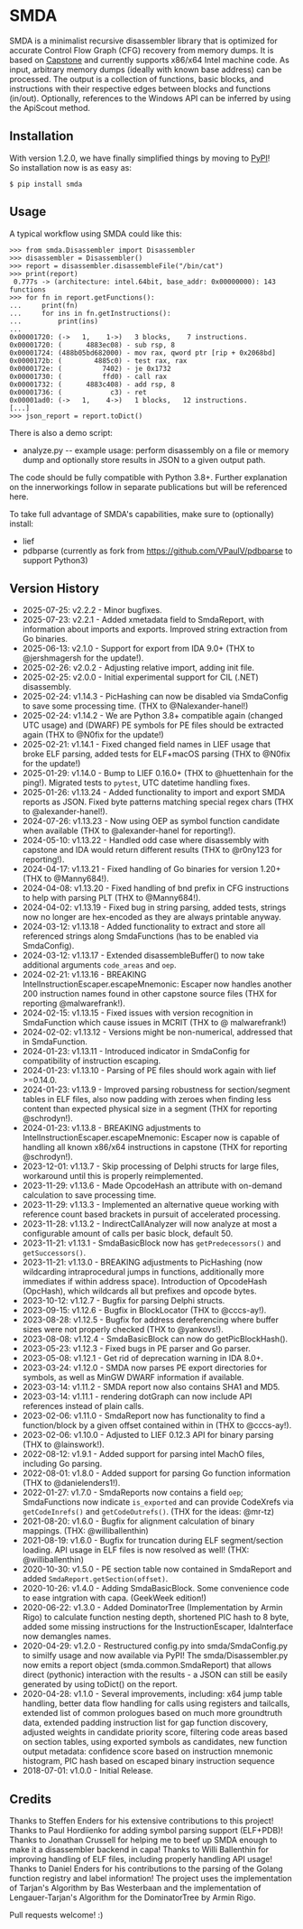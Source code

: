 
# SMDA

SMDA is a minimalist recursive disassembler library that is optimized for accurate Control Flow Graph (CFG) recovery from memory dumps.
It is based on [Capstone](http://www.capstone-engine.org/) and currently supports x86/x64 Intel machine code.
As input, arbitrary memory dumps (ideally with known base address) can be processed.
The output is a collection of functions, basic blocks, and instructions with their respective edges between blocks and functions (in/out).
Optionally, references to the Windows API can be inferred by using the ApiScout method.

## Installation

With version 1.2.0, we have finally simplified things by moving to [PyPI](https://pypi.org/project/smda/)!  
So installation now is as easy as:

```
$ pip install smda
```

## Usage

A typical workflow using SMDA could like this:

```
>>> from smda.Disassembler import Disassembler
>>> disassembler = Disassembler()
>>> report = disassembler.disassembleFile("/bin/cat")
>>> print(report)
 0.777s -> (architecture: intel.64bit, base_addr: 0x00000000): 143 functions
>>> for fn in report.getFunctions():
...     print(fn)
...     for ins in fn.getInstructions():
...         print(ins)
...
0x00001720: (->   1,    1->)   3 blocks,    7 instructions.
0x00001720: (      4883ec08) - sub rsp, 8
0x00001724: (488b05bd682000) - mov rax, qword ptr [rip + 0x2068bd]
0x0000172b: (        4885c0) - test rax, rax
0x0000172e: (          7402) - je 0x1732
0x00001730: (          ffd0) - call rax
0x00001732: (      4883c408) - add rsp, 8
0x00001736: (            c3) - ret 
0x00001ad0: (->   1,    4->)   1 blocks,   12 instructions.
[...]
>>> json_report = report.toDict()
``` 

There is also a demo script:

* analyze.py -- example usage: perform disassembly on a file or memory dump and optionally store results in JSON to a given output path.

The code should be fully compatible with Python 3.8+.
Further explanation on the innerworkings follow in separate publications but will be referenced here.

To take full advantage of SMDA's capabilities, make sure to (optionally) install:
 * lief 
 * pdbparse (currently as fork from https://github.com/VPaulV/pdbparse to support Python3)

## Version History
 * 2025-07-25: v2.2.2 - Minor bugfixes.
 * 2025-07-23: v2.2.1 - Added xmetadata field to SmdaReport, with information about imports and exports. Improved string extraction from Go binaries.
 * 2025-06-13: v2.1.0 - Support for export from IDA 9.0+ (THX to @jershmagersh for the update!).
 * 2025-02-26: v2.0.2 - Adjusting relative import, adding init file.
 * 2025-02-25: v2.0.0 - Initial experimental support for CIL (.NET) disassembly.
 * 2025-02-24: v1.14.3 - PicHashing can now be disabled via SmdaConfig to save some processing time. (THX to @Nalexander-hanel!)
 * 2025-02-24: v1.14.2 - We are Python 3.8+ compatible again (changed UTC usage) and (DWARF) PE symbols for PE files should be extracted again (THX to @N0fix for the update!)
 * 2025-02-21: v1.14.1 - Fixed changed field names in LIEF usage that broke ELF parsing, added tests for ELF+macOS parsing (THX to @N0fix for the update!)
 * 2025-01-29: v1.14.0 - Bump to LIEF 0.16.0+ (THX to @huettenhain for the ping!). Migrated tests to `pytest`, UTC datetime handling fixes.
 * 2025-01-26: v1.13.24 - Added functionality to import and export SMDA reports as JSON. Fixed byte patterns matching special regex chars (THX to @alexander-hanel!).
 * 2024-07-26: v1.13.23 - Now using OEP as symbol function candidate when available (THX to @alexander-hanel for reporting!).
 * 2024-05-10: v1.13.22 - Handled odd case where disassembly with capstone and IDA would return different results (THX to @r0ny123 for reporting!).
 * 2024-04-17: v1.13.21 - Fixed handling of Go binaries for version 1.20+ (THX to @Manny684!).
 * 2024-04-08: v1.13.20 - Fixed handling of bnd prefix in CFG instructions to help with parsing PLT (THX to @Manny684!).
 * 2024-04-02: v1.13.19 - Fixed bug in string parsing, added tests, strings now no longer are hex-encoded as they are always printable anyway.
 * 2024-03-12: v1.13.18 - Added functionality to extract and store all referenced strings along SmdaFunctions (has to be enabled via SmdaConfig).
 * 2024-03-12: v1.13.17 - Extended disassembleBuffer() to now take additional arguments `code_areas` and `oep`.
 * 2024-02-21: v1.13.16 - BREAKING IntelInstructionEscaper.escapeMnemonic: Escaper now handles another 200 instruction names found in other capstone source files (THX for reporting @malwarefrank!).
 * 2024-02-15: v1.13.15 - Fixed issues with version recognition in SmdaFunction which cause issues in MCRIT (THX to @
malwarefrank!) 
 * 2024-02-02: v1.13.12 - Versions might be non-numerical, addressed that in SmdaFunction.
 * 2024-01-23: v1.13.11 - Introduced indicator in SmdaConfig for compatibility of instruction escaping.
 * 2024-01-23: v1.13.10 - Parsing of PE files should work again with lief >=0.14.0.
 * 2024-01-23: v1.13.9  - Improved parsing robustness for section/segment tables in ELF files, also now padding with zeroes when finding less content than expected physical size in a segment (THX for reporting @schrodyn!).
 * 2024-01-23: v1.13.8  - BREAKING adjustments to IntelInstructionEscaper.escapeMnemonic: Escaper now is capable of handling all known x86/x64 instructions in capstone (THX for reporting @schrodyn!).
 * 2023-12-01: v1.13.7  - Skip processing of Delphi structs for large files, workaround until this is properly reimplemented.
 * 2023-11-29: v1.13.6  - Made OpcodeHash an attribute with on-demand calculation to save processing time.
 * 2023-11-29: v1.13.3  - Implemented an alternative queue working with reference count based brackets in pursuit of accelerated processing.
 * 2023-11-28: v1.13.2  - IndirectCallAnalyzer will now analyze at most a configurable amount of calls per basic block, default 50.
 * 2023-11-21: v1.13.1  - SmdaBasicBlock now has `getPredecessors()` and `getSuccessors()`.
 * 2023-11-21: v1.13.0  - BREAKING adjustments to PicHashing (now wildcarding intraprocedural jumps in functions, additionally more immediates if within address space). Introduction of OpcodeHash (OpcHash), which wildcards all but prefixes and opcode bytes.
 * 2023-10-12: v1.12.7  - Bugfix for parsing Delphi structs.
 * 2023-09-15: v1.12.6  - Bugfix in BlockLocator (THX to @cccs-ay!).
 * 2023-08-28: v1.12.5  - Bugfix for address dereferencing where buffer sizes were not properly checked (THX to @yankovs!).
 * 2023-08-08: v1.12.4  - SmdaBasicBlock can now do getPicBlockHash().
 * 2023-05-23: v1.12.3  - Fixed bugs in PE parser and Go parser.
 * 2023-05-08: v1.12.1  - Get rid of deprecation warning in IDA 8.0+.
 * 2023-03-24: v1.12.0  - SMDA now parses PE export directories for symbols, as well as MinGW DWARF information if available.
 * 2023-03-14: v1.11.2  - SMDA report now also contains SHA1 and MD5.
 * 2023-03-14: v1.11.1  - rendering dotGraph can now include API references instead of plain calls.
 * 2023-02-06: v1.11.0  - SmdaReport now has functionality to find a function/block by a given offset contained within in (THX to @cccs-ay!).
 * 2023-02-06: v1.10.0  - Adjusted to LIEF 0.12.3 API for binary parsing (THX to @lainswork!).
 * 2022-08-12: v1.9.1   - Added support for parsing intel MachO files, including Go parsing.
 * 2022-08-01: v1.8.0   - Added support for parsing Go function information (THX to @danielenders1!).
 * 2022-01-27: v1.7.0   - SmdaReports now contains a field `oep`; SmdaFunctions now indicate `is_exported` and can provide CodeXrefs via `getCodeInrefs()` and `getCodeOutrefs()`. (THX for the ideas: @mr-tz)
 * 2021-08-20: v1.6.0   - Bugfix for alignment calculation of binary mappings. (THX: @williballenthin)
 * 2021-08-19: v1.6.0   - Bugfix for truncation during ELF segment/section loading. API usage in ELF files is now resolved as well! (THX: @williballenthin)
 * 2020-10-30: v1.5.0   - PE section table now contained in SmdaReport and added `SmdaReport.getSection(offset)`.
 * 2020-10-26: v1.4.0   - Adding SmdaBasicBlock. Some convenience code to ease intgration with capa. (GeekWeek edition!) 
 * 2020-06-22: v1.3.0   - Added DominatorTree (Implementation by Armin Rigo) to calculate function nesting depth, shortened PIC hash to 8 byte, added some missing instructions for the InstructionEscaper, IdaInterface now demangles names.
 * 2020-04-29: v1.2.0   - Restructured config.py into smda/SmdaConfig.py to similfy usage and now available via PyPI! The smda/Disassembler.py now emits a report object (smda.common.SmdaReport) that allows direct (pythonic) interaction with the results - a JSON can still be easily generated by using toDict() on the report.
 * 2020-04-28: v1.1.0   - Several improvements, including: x64 jump table handling, better data flow handling for calls using registers and tailcalls, extended list of common prologues based on much more groundtruth data, extended padding instruction list for gap function discovery, adjusted weights in candidate priority score, filtering code areas based on section tables, using exported symbols as candidates, new function output metadata: confidence score based on instruction mnemonic histogram, PIC hash based on escaped binary instruction sequence
 * 2018-07-01: v1.0.0   - Initial Release.


## Credits

Thanks to Steffen Enders for his extensive contributions to this project!
Thanks to Paul Hordiienko for adding symbol parsing support (ELF+PDB)!
Thanks to Jonathan Crussell for helping me to beef up SMDA enough to make it a disassembler backend in capa!
Thanks to Willi Ballenthin for improving handling of ELF files, including properly handling API usage!
Thanks to Daniel Enders for his contributions to the parsing of the Golang function registry and label information!
The project uses the implementation of Tarjan's Algorithm by Bas Westerbaan and the implementation of Lengauer-Tarjan's Algorithm for the DominatorTree by Armin Rigo.

Pull requests welcome! :)

